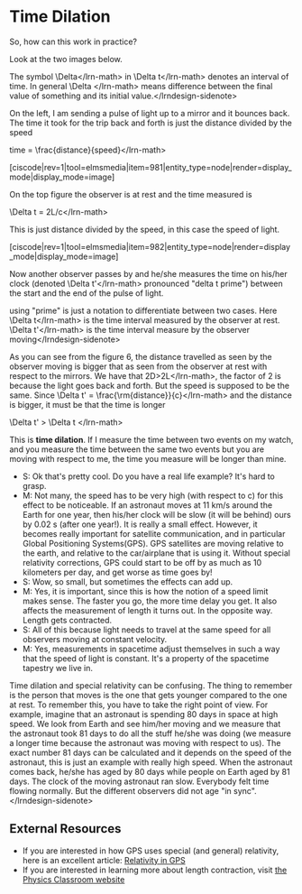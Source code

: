 # Time Dilation

So, how can this work in practice?

Look at the two images below.

The symbol \Delta&lt;/lrn-math&gt; in \Delta t&lt;/lrn-math&gt; denotes an interval of time. In general \Delta &lt;/lrn-math&gt; means difference between the final value of something and its initial value.&lt;/lrndesign-sidenote&gt;

On the left, I am sending a pulse of light up to a mirror and it bounces back. The time it took for the trip back and forth is just the distance divided by the speed

time = \frac{distance}{speed}&lt;/lrn-math&gt;

\[ciscode\|rev=1\|tool=elmsmedia\|item=981\|entity\_type=node\|render=display\_mode\|display\_mode=image\]

On the top figure the observer is at rest and the time measured is

\Delta t = 2L/c&lt;/lrn-math&gt;

This is just distance divided by the speed, in this case the speed of light.

\[ciscode\|rev=1\|tool=elmsmedia\|item=982\|entity\_type=node\|render=display\_mode\|display\_mode=image\]

Now another observer passes by and he/she measures the time on his/her clock \(denoted \Delta t'&lt;/lrn-math&gt; pronounced "delta t prime"\) between the start and the end of the pulse of light.

using "prime" is just a notation to differentiate between two cases. Here \Delta t&lt;/lrn-math&gt; is the time interval measured by the observer at rest. \Delta t'&lt;/lrn-math&gt; is the time interval measure by the observer moving&lt;/lrndesign-sidenote&gt;

As you can see from the figure 6, the distance travelled as seen by the observer moving is bigger that as seen from the observer at rest with respect to the mirrors. We have that 2D&gt;2L&lt;/lrn-math&gt;, the factor of 2 is because the light goes back and forth. But the speed is supposed to be the same. Since \Delta t' = \frac{\rm{distance}}{c}&lt;/lrn-math&gt; and the distance is bigger, it must be that the time is longer

\Delta t' &gt; \Delta t &lt;/lrn-math&gt;

This is **time dilation**. If I measure the time between two events on my watch, and you measure the time between the same two events but you are moving with respect to me, the time you measure will be longer than mine.

* S: Ok that's pretty cool. Do you have a real life example? It's hard to grasp.
* M: Not many, the speed has to be very high \(with respect to c\) for this effect to be noticeable. If an astronaut moves at 11 km/s around the Earth for one year, then his/her clock will be slow \(it will be behind\) ours by 0.02 s \(after one year!\). It is really a small effect. However, it becomes really important for satellite communication, and in particular Global Positioning Systems\(GPS\). GPS satellites are moving relative to the earth, and relative to the car/airplane that is using it. Without special relativity corrections, GPS could start to be off by as much as 10 kilometers per day, and get worse as time goes by!
* S: Wow, so small, but sometimes the effects can add up.
* M: Yes, it is important, since this is how the notion of a speed limit makes sense. The faster you go, the more time delay you get. It also affects the measurement of length it turns out. In the opposite way. Length gets contracted. 
* S: All of this because light needs to travel at the same speed for all observers moving at constant velocity.
* M: Yes, measurements in spacetime adjust themselves in such a way that the speed of light is constant. It's a property of the spacetime tapestry we live in. 

Time dilation and special relativity can be confusing. The thing to remember is the person that moves is the one that gets younger compared to the one at rest. To remember this, you have to take the right point of view. For example, imagine that an astronaut is spending 80 days in space at high speed. We look from Earth and see him/her moving and we measure that the astronaut took 81 days to do all the stuff he/she was doing \(we measure a longer time because the astronaut was moving with respect to us\). The exact number 81 days can be calculated and it depends on the speed of the astronaut, this is just an example with really high speed. When the astronaut comes back, he/she has aged by 80 days while people on Earth aged by 81 days. The clock of the moving astronaut ran slow. Everybody felt time flowing normally. But the different observers did not age "in sync".&lt;/lrndesign-sidenote&gt;

## External Resources

* If you are interested in how GPS uses special \(and general\) relativity, here is an excellent article:  [Relativity in GPS](http://www.astronomy.ohio-state.edu/~pogge/Ast162/Unit5/gps.html)
* If you are interested in learning more about length contraction, visit [the Physics Classroom website](http://www.physicsclassroom.com/mmedia/specrel/lc.cfm)

